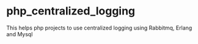php_centralized_logging
=======================

This helps php projects to use centralized logging using Rabbitmq, Erlang and Mysql
